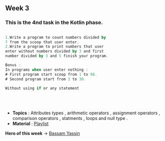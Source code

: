 
## Week 3

### This is the 4nd task in the Kotlin phase.

``` Kotlin OOP Task

1.Write a program to count numbers divided by
7 from the scoop that user enter.
2.Write a program to print numbers that user
enter without numbers divided by 3 and first
number divided by 3 and 5 finish your program.

Bonus :
In programs when user enter nothing :
# First program start scoop from 1 to 98.
# Second program start from 1 to 30.
 
Without using if or any statement
```
<br>
</br>

- **Topics** : Attributes types , arithmetic operators , assignment operators , comparison operators , statments , 
  loops and null type .
- **Material** : [Playlist](https://www.youtube.com/watch?v=Lcu-n6yaMKM&list=PLXjbGq0ERjFriC0igmYE9qUwwJfEHGJ8H&index=13)
  
**Hero of this week** -> [Bassam Yassin](https://github.com/Bassam-devAndroid)

